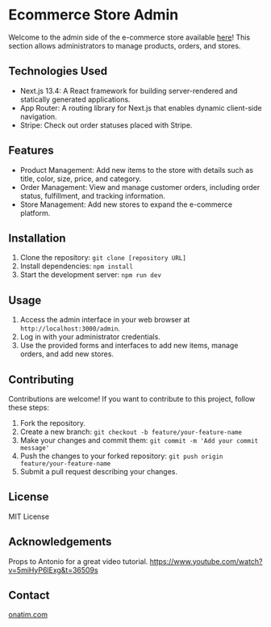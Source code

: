 # Ecommerce Store Admin

Welcome to the admin side of the e-commerce store available [here](https://github.com/onattech/ecommerce-store)! This section allows administrators to manage products, orders, and stores.

## Technologies Used

- Next.js 13.4: A React framework for building server-rendered and statically generated applications.
- App Router: A routing library for Next.js that enables dynamic client-side navigation.
- Stripe: Check out order statuses placed with Stripe.

## Features

- Product Management: Add new items to the store with details such as title, color, size, price, and category.
- Order Management: View and manage customer orders, including order status, fulfillment, and tracking information.
- Store Management: Add new stores to expand the e-commerce platform.

## Installation

1. Clone the repository: `git clone [repository URL]`
2. Install dependencies: `npm install`
3. Start the development server: `npm run dev`

## Usage

1. Access the admin interface in your web browser at `http://localhost:3000/admin`.
2. Log in with your administrator credentials.
3. Use the provided forms and interfaces to add new items, manage orders, and add new stores.

## Contributing

Contributions are welcome! If you want to contribute to this project, follow these steps:

1. Fork the repository.
2. Create a new branch: `git checkout -b feature/your-feature-name`
3. Make your changes and commit them: `git commit -m 'Add your commit message'`
4. Push the changes to your forked repository: `git push origin feature/your-feature-name`
5. Submit a pull request describing your changes.

## License

MIT License

## Acknowledgements

Props to Antonio for a great video tutorial. https://www.youtube.com/watch?v=5miHyP6lExg&t=36509s

## Contact

[onatim.com](https://www.onatim.com/)
